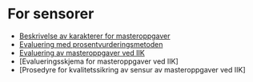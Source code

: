 # For sensorer


* [Beskrivelse av karakterer for masteroppgaver](https://i.ntnu.no/wiki/-/wiki/English/Description+of+grades+for+master+thesis)
* [Evaluering med prosentvurderingsmetoden](https://i.ntnu.no/wiki/-/wiki/Norsk/Prosentvurderingsmetoden)
* [Evaluering av masteroppgaver ved IIK](https://github.com/falkr/iik-edu/tree/main/docs/assets)
* [Evalueringsskjema for masteroppgaver ved IIK]
* [Prosedyre for kvalitetssikring av sensur av masteroppgaver ved IIK]
  
